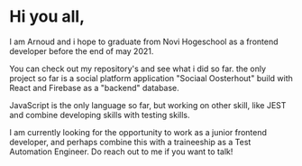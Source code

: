# Hi you all,
I am Arnoud and i hope to graduate from Novi Hogeschool as a frontend developer before the end of may 2021.

You can check out my repository's and see what i did so far. the only project so far is a social platform application "Sociaal Oosterhout" build with React and Firebase as a "backend" database.

JavaScript is the only language so far, but working on other skill, like JEST and combine developing skills with testing skills.

I am currently looking for the opportunity to work as a junior frontend developer, and perhaps combine this with a traineeship as a Test Automation Engineer. Do reach out to me if you want to talk!

<!--
**abouman76/abouman76** is a ✨ _special_ ✨ repository because its `README.md` (this file) appears on your GitHub profile.

Here are some ideas to get you started:

- 🔭 I’m currently working on ...
- 🌱 I’m currently learning ...
- 👯 I’m looking to collaborate on ...
- 🤔 I’m looking for help with ...
- 💬 Ask me about ...
- 📫 How to reach me: ...
- 😄 Pronouns: ...
- ⚡ Fun fact: ...
-->

